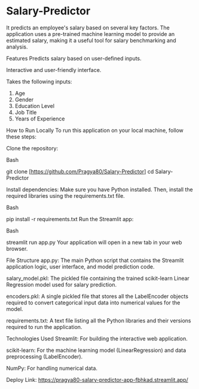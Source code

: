 # Salary-Predictor

It predicts an employee's salary based on several key factors. The application uses a pre-trained machine learning model to provide an estimated salary, making it a useful tool for salary benchmarking and analysis.

Features
Predicts salary based on user-defined inputs.

Interactive and user-friendly interface.

Takes the following inputs:

1. Age
2. Gender
3. Education Level
4. Job Title
5. Years of Experience

How to Run Locally
To run this application on your local machine, follow these steps:

Clone the repository:

Bash

git clone [https://github.com/Pragya80/Salary-Predictor]
cd Salary-Predictor

Install dependencies:
Make sure you have Python installed. Then, install the required libraries using the requirements.txt file.

Bash

pip install -r requirements.txt
Run the Streamlit app:

Bash

streamlit run app.py
Your application will open in a new tab in your web browser.

File Structure
app.py: The main Python script that contains the Streamlit application logic, user interface, and model prediction code.

salary_model.pkl: The pickled file containing the trained scikit-learn Linear Regression model used for salary prediction.

encoders.pkl: A single pickled file that stores all the LabelEncoder objects required to convert categorical input data into numerical values for the model.

requirements.txt: A text file listing all the Python libraries and their versions required to run the application.

Technologies Used
Streamlit: For building the interactive web application.

scikit-learn: For the machine learning model (LinearRegression) and data preprocessing (LabelEncoder).

NumPy: For handling numerical data.

Deploy Link: https://pragya80-salary-predictor-app-fbhkad.streamlit.app/
